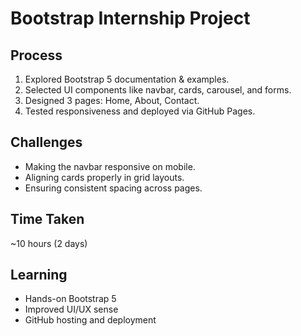 # Bootstrap Internship Project

## Process
1. Explored Bootstrap 5 documentation & examples.
2. Selected UI components like navbar, cards, carousel, and forms.
3. Designed 3 pages: Home, About, Contact.
4. Tested responsiveness and deployed via GitHub Pages.

## Challenges
- Making the navbar responsive on mobile.
- Aligning cards properly in grid layouts.
- Ensuring consistent spacing across pages.

## Time Taken
~10 hours (2 days)

## Learning
- Hands-on Bootstrap 5
- Improved UI/UX sense
- GitHub hosting and deployment
